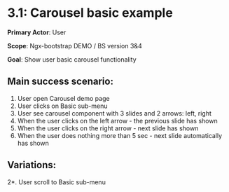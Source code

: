 3.1: Carousel basic example
===========================
**Primary Actor**: User

**Scope**: Ngx-bootstrap DEMO / BS version 3&4

**Goal**: Show user basic carousel functionality

Main success scenario:
----------------------
1. User open Carousel demo page
2. User clicks on Basic sub-menu
3. User see carousel component with 3 slides and 2 arrows: left, right
4. When the user clicks on the left arrow - the previous slide has shown
5. When the user clicks on the right arrow - next slide has shown
6. When the user does nothing more than 5 sec - next slide automatically has shown

Variations:
-----------
2*. User scroll to Basic sub-menu
